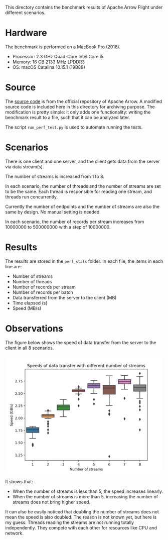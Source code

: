 This directory contains the benchmark results of Apache Arrow Flight under different scenarios.

# Hardware
The benchmark is performed on a MacBook Pro (2018).
- Processor: 2.3 GHz Quad-Core Intel Core i5
- Memory: 16 GB 2133 MHz LPDDR3
- OS: macOS Catalina 10.15.1 (19B88)

# Source
The [source code](https://github.com/apache/arrow/blob/master/cpp/src/arrow/flight/flight_benchmark.cc) is from the official repository of Apache Arrow.
A modified source code is included here in this directory for archiving purpose.
The modification is pretty simple: it only adds one functionality: writing the benchmark result to a file, such that it can be analyzed later.

The script `run_perf_test.py` is used to automate running the tests.

# Scenarios
There is one client and one server, and the client gets data from the server via data stream(s).

The number of streams is increased from 1 to 8.

In each scenario, the number of threads and the number of streams are set to be the same.
Each thread is responsible for reading one stream, and threads run concurrently.

Currently the number of endpoints and the number of streams are also the same by design.
No manual setting is needed.

In each scenario, the number of records per stream increases from 10000000 to 500000000 with a step of 10000000.

# Results
The results are stored in the `perf_stats` folder.
In each file, the items in each line are:
- Number of streams
- Number of threads
- Number of records per stream
- Number of records per batch
- Data transferred from the server to the client (MB)
- Time elapsed (s)
- Speed (MB/s)

# Observations
The figure below shows the speed of data transfer from the server to the client in all 8 scenarios.

![Speed in all scenarios](figs/boxplot_speed_vs_num_of_streams.png)

It shows that:
- When the number of streams is less than 5, the speed increases linearly.
- When the number of streams is more than 5, increasing the number of streams does not bring higher speed.

It can also be easily noticed that doubling the number of streams does not mean the speed is also doubled.
The reason is not known yet, but here is my guess:
Threads reading the streams are not running totally independently.
They compete with each other for resources like CPU and network.
